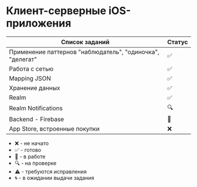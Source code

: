 # Клиент-серверные iOS-приложения

| Список заданий                                            | Статус             |
| --------------------------------------------------------- | ------------------ |
| Применение паттернов "наблюдатель", "одиночка", "делегат" | :white_check_mark: |
| Работа с сетью                                            | :white_check_mark: |
| Mapping JSON                                              | :white_check_mark: |
| Хранение данных                                           | :white_check_mark: |
| Realm                                                     | :white_check_mark: |
| Realm Notifications                                       | :mag:              |
| Backend - Firebase                                        | :memo:             |
| App Store, встроенные покупки                             | :x:                |

-   :x: - не начато
-   :white_check_mark: - готово
-   :memo: - в работе
-   :mag: - на проверке
-   :warning: - требуются исправления
-   :cyclone: - в ожидании выдачи задания
